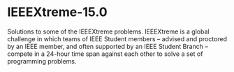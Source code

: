 # IEEEXtreme-15.0
Solutions to some of the IEEEXtreme problems.
IEEEXtreme is a global challenge in which teams of IEEE Student members – 
advised and proctored by an IEEE member, and often supported by an IEEE Student Branch – 
compete in a 24-hour time span against each other to solve a set of programming problems.
